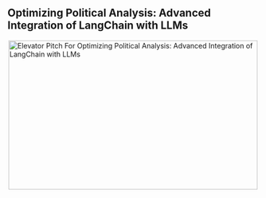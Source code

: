 ## Optimizing Political Analysis: Advanced Integration of LangChain with LLMs

<div style="display: flex; justify-content: center;">
  <a href="https://youtu.be/UppUEKHn50c">
    <img src="https://res.cloudinary.com/marcomontalbano/image/upload/v1702203551/video_to_markdown/images/youtube--UppUEKHn50c-c05b58ac6eb4c4700831b2b3070cd403.jpg" alt="Elevator Pitch For Optimizing Political Analysis: Advanced Integration of LangChain with LLMs" width="500" height="300">
  </a>
</div>

